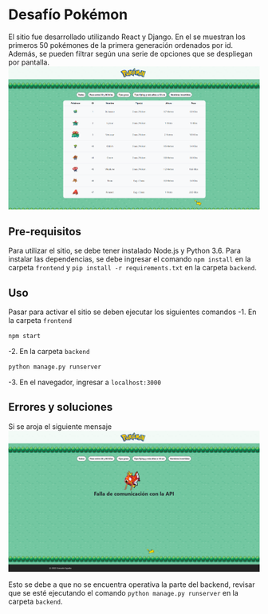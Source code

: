 # Desafío Pokémon

El sitio fue desarrollado utilizando React y Django. En el se muestran los primeros 50 pokémones de la primera generación ordenados por id. Además, se pueden filtrar según una serie de opciones que se despliegan por pantalla.
![Sitio web operativo](./images/front.png)

## Pre-requisitos

Para utilizar el sitio, se debe tener instalado Node.js y Python 3.6. Para instalar las dependencias, se debe ingresar el comando `npm install` en la carpeta `frontend` y `pip install -r requirements.txt` en la carpeta `backend`.

## Uso

Pasar para activar el sitio se deben ejecutar los siguientes comandos
-1. En la carpeta `frontend`

```bash
npm start
```

-2. En la carpeta `backend`

```bash
python manage.py runserver
```

-3. En el navegador, ingresar a `localhost:3000`

## Errores y soluciones

Si se aroja el siguiente mensaje
![Error](./images/error.png)

Esto se debe a que no se encuentra operativa la parte del backend, revisar que se esté ejecutando el comando `python manage.py runserver` en la carpeta `backend`.
